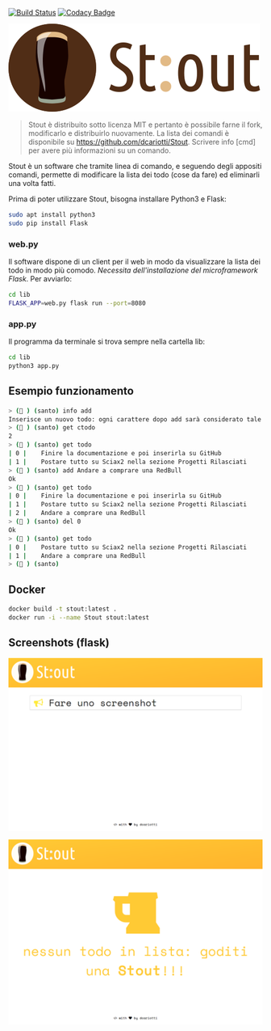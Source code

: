 [![Build Status](https://travis-ci.org/dcariotti/stout.svg?branch=master)](https://travis-ci.org/dcariotti/stout)
[![Codacy Badge](https://api.codacy.com/project/badge/Grade/09f814cd759f4d7eaac5a650c8114fef)](https://www.codacy.com/app/dunkerC/Stout?utm_source=github.com&amp;utm_medium=referral&amp;utm_content=dcariotti/Stout&amp;utm_campaign=Badge_Grade)

![logo](logo_stout.png)

> Stout è distribuito sotto licenza MIT e pertanto è possibile farne il fork, modificarlo e distribuirlo nuovamente.
La lista dei comandi è disponibile su https://github.com/dcariotti/Stout.
Scrivere info [cmd] per avere più informazioni su un comando.

Stout è un software che tramite linea di comando, e seguendo degli appositi comandi, permette di modificare la lista dei todo (cose da fare) ed eliminarli una volta fatti.

Prima di poter utilizzare Stout, bisogna installare Python3 e Flask:
```bash
sudo apt install python3
sudo pip install Flask
```

### web.py

Il software dispone di un client per il web in modo da visualizzare la lista dei todo in modo più comodo. _Necessita dell'installazione del microframework Flask_. Per avviarlo:

```bash
cd lib
FLASK_APP=web.py flask run --port=8080
```

### app.py

Il programma da terminale si trova sempre nella cartella lib:
```bash
cd lib
python3 app.py
```

## Esempio funzionamento

```bash
> (🍺 ) (santo) info add
Inserisce un nuovo todo: ogni carattere dopo add sarà considerato tale
> (🍺 ) (santo) get ctodo
2
> (🍺 ) (santo) get todo
| 0 |	 Finire la documentazione e poi inserirla su GitHub
| 1 |	 Postare tutto su Sciax2 nella sezione Progetti Rilasciati
> (🍺 ) (santo) add Andare a comprare una RedBull
Ok
> (🍺 ) (santo) get todo
| 0 |	 Finire la documentazione e poi inserirla su GitHub
| 1 |	 Postare tutto su Sciax2 nella sezione Progetti Rilasciati
| 2 |	 Andare a comprare una RedBull
> (🍺 ) (santo) del 0
Ok
> (🍺 ) (santo) get todo
| 0 |	 Postare tutto su Sciax2 nella sezione Progetti Rilasciati
| 1 |	 Andare a comprare una RedBull
> (🍺 ) (santo)
```

## Docker

```bash
docker build -t stout:latest .
docker run -i --name Stout stout:latest
```

## Screenshots (flask)
![photo1](screenshots/first.png)

![photo2](screenshots/second.png)

